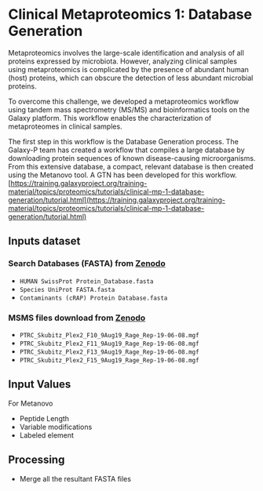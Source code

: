 # Clinical Metaproteomics 1: Database Generation
Metaproteomics involves the large-scale identification and analysis of all proteins expressed by microbiota. However, analyzing clinical samples using metaproteomics is complicated by the presence of abundant human (host) proteins, which can obscure the detection of less abundant microbial proteins.

To overcome this challenge, we developed a metaproteomics workflow using tandem mass spectrometry (MS/MS) and bioinformatics tools on the Galaxy platform. This workflow enables the characterization of metaproteomes in clinical samples.

The first step in this workflow is the Database Generation process. The Galaxy-P team has created a workflow that compiles a large database by downloading protein sequences of known disease-causing microorganisms. From this extensive database, a compact, relevant database is then created using the Metanovo tool.
A GTN has been developed for this workflow. [https://training.galaxyproject.org/training-material/topics/proteomics/tutorials/clinical-mp-1-database-generation/tutorial.html](https://training.galaxyproject.org/training-material/topics/proteomics/tutorials/clinical-mp-1-database-generation/tutorial.html)

## Inputs dataset

### Search Databases (FASTA) from [Zenodo](https://zenodo.org/records/14181725)
- `HUMAN SwissProt Protein_Database.fasta`
- `Species UniProt FASTA.fasta`
- `Contaminants (cRAP) Protein Database.fasta`
### MSMS files download from [Zenodo](https://zenodo.org/records/14181725)
- `PTRC_Skubitz_Plex2_F10_9Aug19_Rage_Rep-19-06-08.mgf`
- `PTRC_Skubitz_Plex2_F11_9Aug19_Rage_Rep-19-06-08.mgf`
- `PTRC_Skubitz_Plex2_F13_9Aug19_Rage_Rep-19-06-08.mgf`
- `PTRC_Skubitz_Plex2_F15_9Aug19_Rage_Rep-19-06-08.mgf`

## Input Values
For Metanovo 
- Peptide Length
- Variable modifications
- Labeled element

## Processing
- Merge all the resultant FASTA files
